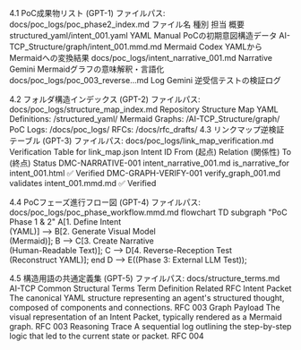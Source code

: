 4.1 PoC成果物リスト (GPT-1)
ファイルパス: docs/poc_logs/poc_phase2_index.md
ファイル名
種別
担当
概要
structured_yaml/intent_001.yaml
YAML
Manual
PoCの初期意図構造データ
AI-TCP_Structure/graph/intent_001.mmd.md
Mermaid
Codex
YAMLからMermaidへの変換結果
docs/poc_logs/intent_narrative_001.md
Narrative
Gemini
Mermaidグラフの意味解釈・言語化
docs/poc_logs/poc_003_reverse...md
Log
Gemini
逆受信テストの検証ログ

4.2 フォルダ構造インデックス (GPT-2)
ファイルパス: docs/poc_logs/structure_map_index.md
Repository Structure Map
YAML Definitions: /structured_yaml/
Mermaid Graphs: /AI-TCP_Structure/graph/
PoC Logs: /docs/poc_logs/
RFCs: /docs/rfc_drafts/
4.3 リンクマップ逆検証テーブル (GPT-3)
ファイルパス: docs/poc_logs/link_map_verification.md
Verification Table for link_map.json
Intent ID
From (起点)
Relation (関係性)
To (終点)
Status
DMC-NARRATIVE-001
intent_narrative_001.md
is_narrative_for
intent_001.html
✅ Verified
DMC-GRAPH-VERIFY-001
verify_graph_001.md
validates
intent_001.mmd.md
✅ Verified

4.4 PoCフェーズ進行フロー図 (GPT-4)
ファイルパス: docs/poc_logs/poc_phase_workflow.mmd.md
flowchart TD
    subgraph "PoC Phase 1 & 2"
        A[1. Define Intent<br>(YAML)] --> B[2. Generate Visual Model<br>(Mermaid)];
        B --> C[3. Create Narrative<br>(Human-Readable Text)];
        C --> D[4. Reverse-Reception Test<br>(Reconstruct YAML)];
    end
    D --> E((Phase 3: External LLM Test));


4.5 構造用語の共通定義集 (GPT-5)
ファイルパス: docs/structure_terms.md
AI-TCP Common Structural Terms
Term
Definition
Related RFC
Intent Packet
The canonical YAML structure representing an agent's structured thought, composed of components and connections.
RFC 003
Graph Payload
The visual representation of an Intent Packet, typically rendered as a Mermaid graph.
RFC 003
Reasoning Trace
A sequential log outlining the step-by-step logic that led to the current state or packet.
RFC 004

